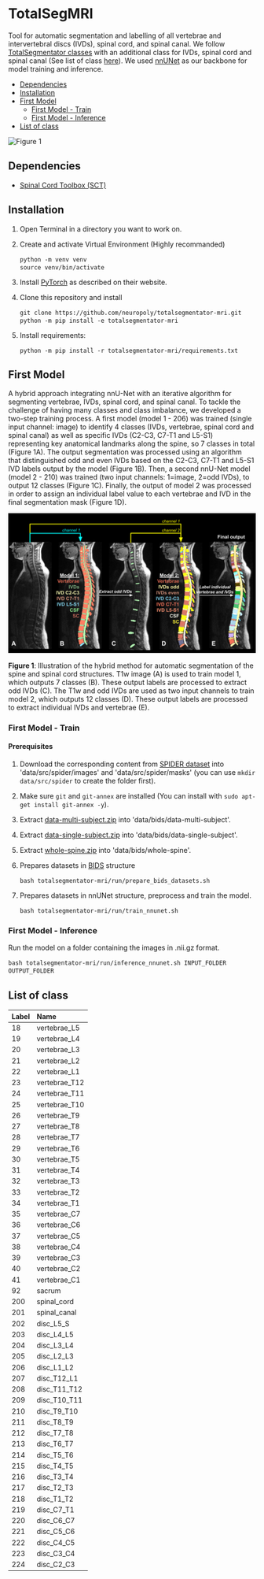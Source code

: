 # TotalSegMRI

Tool for automatic segmentation and labelling of all vertebrae and intervertebral discs (IVDs), spinal cord, and spinal canal. We follow [TotalSegmentator classes](https://github.com/wasserth/TotalSegmentator?tab=readme-ov-file#class-details) with an additional class for IVDs, spinal cord and spinal canal (See list of class [here](#list-of-class)). We used [nnUNet](https://github.com/MIC-DKFZ/nnUNet) as our backbone for model training and inference.

- [Dependencies](#dependencies)
- [Installation](#installation)
- [First Model](#first-model)
  - [First Model - Train](#first-model---train)
  - [First Model - Inference](#first-model---inference)
- [List of class](#list-of-class)

![Figure 1](images/Thumbnail.gif)

## Dependencies

- [Spinal Cord Toolbox (SCT)](https://github.com/neuropoly/spinalcordtoolbox)

## Installation

1. Open Terminal in a directory you want to work on.

1. Create and activate Virtual Environment (Highly recommanded)
    ```
    python -m venv venv
    source venv/bin/activate
    ```

1. Install [PyTorch](https://pytorch.org/get-started/locally/) as described on their website.

1. Clone this repository and install
    ```
    git clone https://github.com/neuropoly/totalsegmentator-mri.git
    python -m pip install -e totalsegmentator-mri
    ```

1. Install requirements:
    ```
    python -m pip install -r totalsegmentator-mri/requirements.txt
    ```

## First Model
A hybrid approach integrating nnU-Net with an iterative algorithm for segmenting vertebrae, IVDs, spinal cord, and spinal canal. To tackle the challenge of having many classes and class imbalance, we developed a two-step training process. A first model (model 1 - 206) was trained (single input channel: image) to identify 4 classes (IVDs, vertebrae, spinal cord and spinal canal) as well as specific IVDs (C2-C3, C7-T1 and L5-S1) representing key anatomical landmarks along the spine, so 7 classes in total (Figure 1A). The output segmentation was processed using an algorithm that distinguished odd and even IVDs based on the C2-C3, C7-T1 and L5-S1 IVD labels output by the model (Figure 1B). Then, a second nnU-Net model (model 2 - 210) was trained (two input channels: 1=image, 2=odd IVDs), to output 12 classes (Figure 1C). Finally, the output of model 2 was processed in order to assign an individual label value to each vertebrae and IVD in the final segmentation mask (Figure 1D).

![Figure 1](images/Figure1.svg)

**Figure 1**: Illustration of the hybrid method for automatic segmentation of the spine and spinal cord structures. T1w image (A) is used to train model 1, which outputs 7 classes (B). These output labels are processed to extract odd IVDs (C). The T1w and odd IVDs are used as two input channels to train model 2, which outputs 12 classes (D). These output labels are processed to extract individual IVDs and vertebrae (E).

### First Model - Train

#### Prerequisites

1. Download the corresponding content from [SPIDER dataset](https://doi.org/10.5281/zenodo.10159290) into 'data/src/spider/images' and 'data/src/spider/masks' (you can use `mkdir data/src/spider` to create the folder first).

1. Make sure `git` and `git-annex` are installed (You can install with `sudo apt-get install git-annex -y`).

1. Extract [data-multi-subject.zip](https://drive.google.com/file/d/1Sq38xLHnVxhLr0s1j27ywbeshNUjo3IP) into 'data/bids/data-multi-subject'.

1. Extract [data-single-subject.zip](https://drive.google.com/file/d/1YvuFHL8GDJ5SXlMLORWDjR5SNkDL6TUU) into 'data/bids/data-single-subject'.

1. Extract [whole-spine.zip](https://drive.google.com/file/d/143i0ODmeqohpc4vu5Aa5lnv8LLEyOU0F) into 'data/bids/whole-spine'.

1. Prepares datasets in [BIDS](https://bids.neuroimaging.io/) structure
    ```
    bash totalsegmentator-mri/run/prepare_bids_datasets.sh
    ```

1. Prepares datasets in nnUNet structure, preprocess and train the model.
    ```
    bash totalsegmentator-mri/run/train_nnunet.sh
    ```

### First Model - Inference
Run the model on a folder containing the images in .nii.gz format.
```
bash totalsegmentator-mri/run/inference_nnunet.sh INPUT_FOLDER OUTPUT_FOLDER
```

## List of class

|Label|Name|
|:-----|:-----|
| 18 | vertebrae_L5 |
| 19 | vertebrae_L4 |
| 20 | vertebrae_L3 |
| 21 | vertebrae_L2 |
| 22 | vertebrae_L1 |
| 23 | vertebrae_T12 |
| 24 | vertebrae_T11 |
| 25 | vertebrae_T10 |
| 26 | vertebrae_T9 |
| 27 | vertebrae_T8 |
| 28 | vertebrae_T7 |
| 29 | vertebrae_T6 |
| 30 | vertebrae_T5 |
| 31 | vertebrae_T4 |
| 32 | vertebrae_T3 |
| 33 | vertebrae_T2 |
| 34 | vertebrae_T1 |
| 35 | vertebrae_C7 |
| 36 | vertebrae_C6 |
| 37 | vertebrae_C5 |
| 38 | vertebrae_C4 |
| 39 | vertebrae_C3 |
| 40 | vertebrae_C2 |
| 41 | vertebrae_C1 |
| 92 | sacrum |
| 200 | spinal_cord |
| 201 | spinal_canal |
| 202 | disc_L5_S |
| 203 | disc_L4_L5 |
| 204 | disc_L3_L4 |
| 205 | disc_L2_L3 |
| 206 | disc_L1_L2 |
| 207 | disc_T12_L1 |
| 208 | disc_T11_T12 |
| 209 | disc_T10_T11 |
| 210 | disc_T9_T10 |
| 211 | disc_T8_T9 |
| 212 | disc_T7_T8 |
| 213 | disc_T6_T7 |
| 214 | disc_T5_T6 |
| 215 | disc_T4_T5 |
| 216 | disc_T3_T4 |
| 217 | disc_T2_T3 |
| 218 | disc_T1_T2 |
| 219 | disc_C7_T1 |
| 220 | disc_C6_C7 |
| 221 | disc_C5_C6 |
| 222 | disc_C4_C5 |
| 223 | disc_C3_C4 |
| 224 | disc_C2_C3 |
